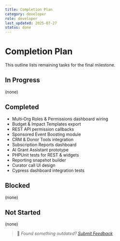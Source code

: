 ```yaml
---
title: Completion Plan
category: developer
role: developer
last_updated: 2025-07-27
status: done
---
```

# Completion Plan

This outline lists remaining tasks for the final milestone.

## In Progress
(none)

## Completed
- Multi‑Org Roles & Permissions dashboard wiring
- Budget & Impact Templates export
- REST API permission callbacks
- Sponsored Event Boosting module
- CRM & Donor Tools integration
- Subscription Reports dashboard
- AI Grant Assistant prototype
- PHPUnit tests for REST & widgets
- Reporting snapshot builder
- Curator call UI design
- Cypress dashboard integration tests

## Blocked
(none)

## Not Started
(none)

> 💬 *Found something outdated? [Submit Feedback](feedback.md)*

